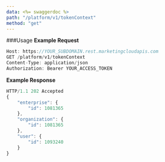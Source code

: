 ```yaml
---
data: <%= swaggerdoc %>
path: "/platform/v1/tokenContext"
method: "get"
---
```

###Usage
**Example Request**
```js
Host: https://YOUR_SUBDOMAIN.rest.marketingcloudapis.com
GET /platform/v1/tokenContext
Content-Type: application/json
Authorization: Bearer YOUR_ACCESS_TOKEN
```
**Example Response**
```js
HTTP/1.1 202 Accepted
{
    "enterprise": {
        "id": 1081365
    },
    "organization": {
        "id": 1081365
    },
    "user": {
        "id": 1093240
    }
}
```
